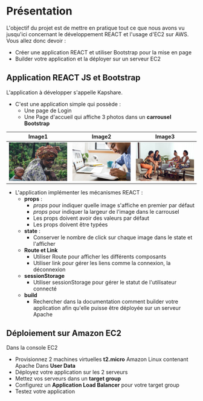 # Présentation
L'objectif du projet est de mettre en pratique tout ce que nous avons vu jusqu'ici concernant le développement REACT et l'usage d'EC2 sur AWS.
Vous allez donc devoir :
- Créer une application REACT et utiliser Bootstrap pour la mise en page
- Builder votre application et la déployer sur un serveur EC2

## Application REACT JS et Bootstrap
L'application à développer s'appelle Kapshare.
- C'est une application simple qui possède :
  - Une page de Login
  - Une Page d'accueil qui affiche 3 photos dans un **carrousel Bootstrap**

Image1  | Image2  | Image3
------------- | ------------- | -------------
<img src="https://github.com/jekobokidou/kapsiki-exo/blob/main/exo-001/DESSA10.jpg" alt="image1" width="200"/>  | <img src="https://github.com/jekobokidou/kapsiki-exo/blob/main/exo-001/DESSA11.jpg" alt="image1" width="200"/>  | <img src="https://github.com/jekobokidou/kapsiki-exo/blob/main/exo-001/DESSA12.jpg" alt="image1" width="200"/>

- L'application implémenter les mécanismes REACT :
  - **props** : 
    - *props* pour indiquer quelle image s'affiche en premier par défaut
    - *props* pour indiquer la largeur de l'image dans le carrousel
    - Les props doivent avoir des valeurs par défaut
    - Les props doivent être typées
  - **state** :
    - Conserver le nombre de click sur chaque image dans le state et l'afficher 
  - **Route et Link**
    -  Utiliser Route pour afficher les différents composants
    -  Utiliser link pour gérer les liens comme la connexion, la déconnexion
  - **sessionStorage**
    -  Utiliser sessionStorage pour gérer le statut de l'utilisateur connecté
  - **build**
    - Rechercher dans la documentation comment builder votre application afin qu'elle puisse être déployée sur un serveur Apache


## Déploiement sur Amazon EC2
Dans la console EC2
- Provisionnez 2 machines virtuelles **t2.micro** Amazon Linux contenant Apache Dans **User Data**
- Déployez votre application sur les 2 serveurs
- Mettez vos serveurs dans un **target group**
- Configurez un **Application Load Balancer** pour votre target group
- Testez votre application


